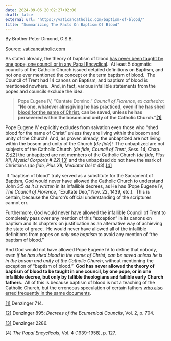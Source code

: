 ```yaml
---
date: 2024-09-06 20:02:27+02:00
draft: false
external_url: "https://vaticancatholic.com/baptism-of-blood/"
title: "Summarizing The Facts On Baptism Of Blood"
---
```



By Brother Peter Dimond, O.S.B.

Source: [vaticancatholic.com](https://vaticancatholic.com/baptism-of-blood/)


<p>As stated already, the theory of baptism of blood <u>has never been taught by one pope, one council or in any Papal Encyclical</u>.&nbsp; At least 5 dogmatic councils of the Catholic Church issued detailed definitions on Baptism, and not one ever mentioned the concept or the term baptism of blood.&nbsp; The Council of Trent had 14 canons on Baptism, and baptism of blood is mentioned nowhere.&nbsp; And, in fact, various infallible statements from the popes and councils exclude the idea.</p>
<blockquote>
<p>Pope Eugene IV, “Cantate Domino,” <em>Council of Florence</em>, <em>ex cathedra</em>:&nbsp; “<strong>No one, whatever almsgiving he has practiced, <u>even if he has shed blood for the name of Christ</u>, can be saved, unless he has persevered within the bosom and unity of the Catholic Church.”<a href="#_edn1" name="_ednref1">[1]</a></strong></p>
</blockquote>
<p>Pope Eugene IV explicitly excludes from salvation even those who “shed blood for the name of Christ” unless they are living within the bosom and unity of the Church!&nbsp; And, as proven already, the unbaptized are not living within the bosom and unity of the Church (<em>de fide</em>)!&nbsp; The unbaptized are not subjects of the Catholic Church (<em>de fide, Council of Trent</em>, Sess. 14, Chap. 2);<a href="#_edn2" name="_ednref2">[2]</a> the unbaptized are not members of the Catholic Church (<em>de fide, Pius XII</em>, <em>Mystici Corporis # 22)</em>;<a href="#_edn3" name="_ednref3">[3]</a> and the unbaptized do not have the mark of Christians (<em>de fide, Pius XII</em>, <em>Mediator Dei</em> # 43).<a href="#_edn4" name="_ednref4">[4]</a></p>
<p><strong>&nbsp;</strong>If “baptism of blood” truly served as a substitute for the Sacrament of Baptism, God would never have allowed the Catholic Church to understand John 3:5 <em>as it is written</em> in its infallible decrees, as He has (Pope Eugene IV, <em>The Council of Florence</em>, “Exultate Deo,” Nov. 22, 1439, etc.).&nbsp; This is certain, because the Church’s official understanding of the scriptures cannot err.&nbsp;</p>
<p>Furthermore, God would never have allowed the infallible Council of Trent to completely pass over any mention of this “exception” in its canons on baptism and its chapters on justification as an alternative way of achieving the state of grace.&nbsp; He would never have allowed all of the infallible definitions from popes on <em>only one baptism</em> to avoid any mention of “the baptism of blood.”&nbsp;</p>
<p>And God would not have allowed Pope Eugene IV to define that nobody, even <em>if he has shed blood in the name of Christ, can be saved unless he is in the bosom and unity of the Catholic Church</em>, without mentioning the exception of “baptism of blood.”&nbsp; <strong>God has never allowed the theory of baptism of blood to be taught in one council, by one pope, or in one infallible decree, but only by fallible theologians and fallible early Church fathers</strong>.&nbsp; All of this is because baptism of blood is not a teaching of the Catholic Church, but the erroneous speculation of certain fathers <u>who also erred frequently in the same documents</u>.</p>

<div class="footnotes">
<div><p><a href="#_ednref1" name="_edn1">[1]</a> Denzinger 714.</p></div>
<div><p><a href="#_ednref2" name="_edn2">[2]</a> Denzinger 895; <em>Decrees of the Ecumenical Councils</em>, Vol. 2, p. 704.</p></div>
<div><p><a href="#_ednref3" name="_edn3">[3]</a> Denzinger 2286.</p></div>
<div><p><a href="#_ednref4" name="_edn4">[4]</a> <em>The Papal Encyclicals</em>, Vol. 4 (1939-1958), p. 127.</p></div>
</div>
</div>
